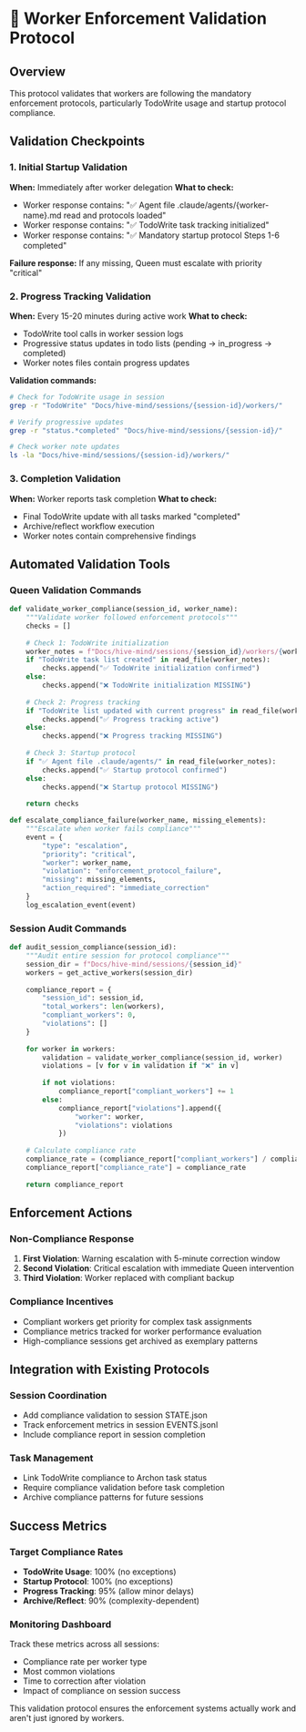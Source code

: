 # 🔧 Worker Enforcement Validation Protocol

## Overview
This protocol validates that workers are following the mandatory enforcement protocols, particularly TodoWrite usage and startup protocol compliance.

## Validation Checkpoints

### 1. Initial Startup Validation
**When:** Immediately after worker delegation
**What to check:**
- Worker response contains: "✅ Agent file .claude/agents/{worker-name}.md read and protocols loaded"
- Worker response contains: "✅ TodoWrite task tracking initialized"  
- Worker response contains: "✅ Mandatory startup protocol Steps 1-6 completed"

**Failure response:** If any missing, Queen must escalate with priority "critical"

### 2. Progress Tracking Validation
**When:** Every 15-20 minutes during active work
**What to check:**
- TodoWrite tool calls in worker session logs
- Progressive status updates in todo lists (pending → in_progress → completed)
- Worker notes files contain progress updates

**Validation commands:**
```bash
# Check for TodoWrite usage in session
grep -r "TodoWrite" "Docs/hive-mind/sessions/{session-id}/workers/"

# Verify progressive updates
grep -r "status.*completed" "Docs/hive-mind/sessions/{session-id}/"

# Check worker note updates
ls -la "Docs/hive-mind/sessions/{session-id}/workers/"
```

### 3. Completion Validation
**When:** Worker reports task completion
**What to check:**
- Final TodoWrite update with all tasks marked "completed"
- Archive/reflect workflow execution
- Worker notes contain comprehensive findings

## Automated Validation Tools

### Queen Validation Commands
```python
def validate_worker_compliance(session_id, worker_name):
    """Validate worker followed enforcement protocols"""
    checks = []
    
    # Check 1: TodoWrite initialization
    worker_notes = f"Docs/hive-mind/sessions/{session_id}/workers/{worker_name}-notes.md"
    if "TodoWrite task list created" in read_file(worker_notes):
        checks.append("✅ TodoWrite initialization confirmed")
    else:
        checks.append("❌ TodoWrite initialization MISSING")
    
    # Check 2: Progress tracking
    if "TodoWrite list updated with current progress" in read_file(worker_notes):
        checks.append("✅ Progress tracking active")
    else:
        checks.append("❌ Progress tracking MISSING")
    
    # Check 3: Startup protocol
    if "✅ Agent file .claude/agents/" in read_file(worker_notes):
        checks.append("✅ Startup protocol confirmed")
    else:
        checks.append("❌ Startup protocol MISSING")
    
    return checks

def escalate_compliance_failure(worker_name, missing_elements):
    """Escalate when worker fails compliance"""
    event = {
        "type": "escalation",
        "priority": "critical",
        "worker": worker_name,
        "violation": "enforcement_protocol_failure",
        "missing": missing_elements,
        "action_required": "immediate_correction"
    }
    log_escalation_event(event)
```

### Session Audit Commands
```python
def audit_session_compliance(session_id):
    """Audit entire session for protocol compliance"""
    session_dir = f"Docs/hive-mind/sessions/{session_id}"
    workers = get_active_workers(session_dir)
    
    compliance_report = {
        "session_id": session_id,
        "total_workers": len(workers),
        "compliant_workers": 0,
        "violations": []
    }
    
    for worker in workers:
        validation = validate_worker_compliance(session_id, worker)
        violations = [v for v in validation if "❌" in v]
        
        if not violations:
            compliance_report["compliant_workers"] += 1
        else:
            compliance_report["violations"].append({
                "worker": worker,
                "violations": violations
            })
    
    # Calculate compliance rate
    compliance_rate = (compliance_report["compliant_workers"] / compliance_report["total_workers"]) * 100
    compliance_report["compliance_rate"] = compliance_rate
    
    return compliance_report
```

## Enforcement Actions

### Non-Compliance Response
1. **First Violation**: Warning escalation with 5-minute correction window
2. **Second Violation**: Critical escalation with immediate Queen intervention
3. **Third Violation**: Worker replaced with compliant backup

### Compliance Incentives
- Compliant workers get priority for complex task assignments
- Compliance metrics tracked for worker performance evaluation
- High-compliance sessions get archived as exemplary patterns

## Integration with Existing Protocols

### Session Coordination
- Add compliance validation to session STATE.json
- Track enforcement metrics in session EVENTS.jsonl
- Include compliance report in session completion

### Task Management
- Link TodoWrite compliance to Archon task status
- Require compliance validation before task completion
- Archive compliance patterns for future sessions

## Success Metrics

### Target Compliance Rates
- **TodoWrite Usage**: 100% (no exceptions)
- **Startup Protocol**: 100% (no exceptions) 
- **Progress Tracking**: 95% (allow minor delays)
- **Archive/Reflect**: 90% (complexity-dependent)

### Monitoring Dashboard
Track these metrics across all sessions:
- Compliance rate per worker type
- Most common violations
- Time to correction after violation
- Impact of compliance on session success

This validation protocol ensures the enforcement systems actually work and aren't just ignored by workers.